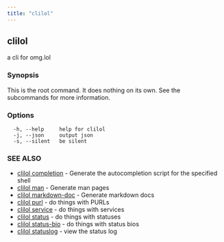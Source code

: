 ```yaml
---
title: "clilol"
---
```

## clilol

a cli for omg.lol

### Synopsis

This is the root command. It does nothing on its own.
See the subcommands for more information.

### Options

```
  -h, --help     help for clilol
  -j, --json     output json
  -s, --silent   be silent
```

### SEE ALSO

* [clilol completion](clilol_completion.md)	 - Generate the autocompletion script for the specified shell
* [clilol man](clilol_man.md)	 - Generate man pages
* [clilol markdown-doc](clilol_markdown-doc.md)	 - Generate markdown docs
* [clilol purl](clilol_purl.md)	 - do things with PURLs
* [clilol service](clilol_service.md)	 - do things with services
* [clilol status](clilol_status.md)	 - do things with statuses
* [clilol status-bio](clilol_status-bio.md)	 - do things with status bios
* [clilol statuslog](clilol_statuslog.md)	 - view the status log


